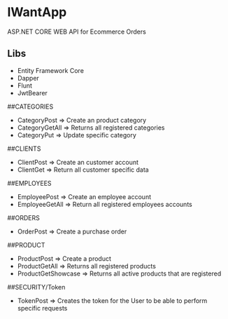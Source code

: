 # IWantApp
ASP.NET CORE WEB API for Ecommerce Orders

## Libs
- Entity Framework Core
- Dapper
- Flunt
- JwtBearer

##CATEGORIES
- CategoryPost => Create an product category
- CategoryGetAll => Returns all registered categories
- CategoryPut => Update specific category

##CLIENTS
- ClientPost => Create an customer account
- ClientGet => Return all customer specific data

##EMPLOYEES
- EmployeePost => Create an employee account
- EmployeeGetAll => Return all registered employees accounts

##ORDERS
- OrderPost => Create a purchase order

##PRODUCT
- ProductPost => Create a product
- ProductGetAll => Returns all registered products
- ProductGetShowcase => Returns all active products that are registered

##SECURITY/Token
- TokenPost => Creates the token for the User to be able to perform specific requests
